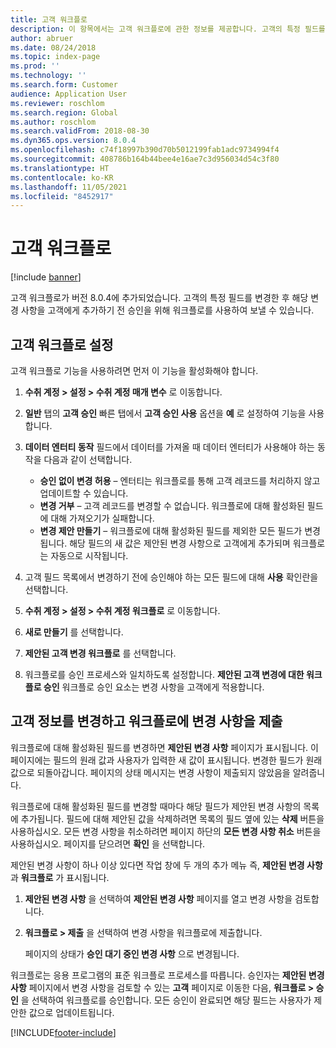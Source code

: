 ```yaml
---
title: 고객 워크플로
description: 이 항목에서는 고객 워크플로에 관한 정보를 제공합니다. 고객의 특정 필드를 변경한 후 해당 변경 사항을 고객에게 추가하기 전 승인을 위해 워크플로를 사용하여 보냅니다.
author: abruer
ms.date: 08/24/2018
ms.topic: index-page
ms.prod: ''
ms.technology: ''
ms.search.form: Customer
audience: Application User
ms.reviewer: roschlom
ms.search.region: Global
ms.author: roschlom
ms.search.validFrom: 2018-08-30
ms.dyn365.ops.version: 8.0.4
ms.openlocfilehash: c74f18997b390d70b5012199fab1adc9734994f4
ms.sourcegitcommit: 408786b164b44bee4e16ae7c3d956034d54c3f80
ms.translationtype: HT
ms.contentlocale: ko-KR
ms.lasthandoff: 11/05/2021
ms.locfileid: "8452917"
---
```

# <a name="customer-workflow"></a>고객 워크플로

[!include [banner](../includes/banner.md)]

고객 워크플로가 버전 8.0.4에 추가되었습니다. 고객의 특정 필드를 변경한 후 해당 변경 사항을 고객에게 추가하기 전 승인을 위해 워크플로를 사용하여 보낼 수 있습니다.

## <a name="set-up-the-customer-workflow"></a>고객 워크플로 설정

고객 워크플로 기능을 사용하려면 먼저 이 기능을 활성화해야 합니다.

1. **수취 계정 \> 설정 \> 수취 계정 매개 변수** 로 이동합니다.
2. **일반** 탭의 **고객 승인** 빠른 탭에서 **고객 승인 사용** 옵션을 **예** 로 설정하여 기능을 사용합니다.
3. **데이터 엔터티 동작** 필드에서 데이터를 가져올 때 데이터 엔터티가 사용해야 하는 동작을 다음과 같이 선택합니다.

    - **승인 없이 변경 허용** – 엔터티는 워크플로를 통해 고객 레코드를 처리하지 않고 업데이트할 수 있습니다.
    - **변경 거부** – 고객 레코드를 변경할 수 없습니다. 워크플로에 대해 활성화된 필드에 대해 가져오기가 실패합니다.
    - **변경 제안 만들기** – 워크플로에 대해 활성화된 필드를 제외한 모든 필드가 변경됩니다. 해당 필드의 새 값은 제안된 변경 사항으로 고객에게 추가되며 워크플로는 자동으로 시작됩니다.

4. 고객 필드 목록에서 변경하기 전에 승인해야 하는 모든 필드에 대해 **사용** 확인란을 선택합니다.
5. **수취 계정 \> 설정 \> 수취 계정 워크플로** 로 이동합니다.
6. **새로 만들기** 를 선택합니다.
7. **제안된 고객 변경 워크플로** 를 선택합니다. 
8. 워크플로를 승인 프로세스와 일치하도록 설정합니다. **제안된 고객 변경에 대한 워크플로 승인** 워크플로 승인 요소는 변경 사항을 고객에게 적용합니다.

## <a name="change-customer-information-and-submit-the-changes-to-the-workflow"></a>고객 정보를 변경하고 워크플로에 변경 사항을 제출

워크플로에 대해 활성화된 필드를 변경하면 **제안된 변경 사항** 페이지가 표시됩니다. 이 페이지에는 필드의 원래 값과 사용자가 입력한 새 값이 표시됩니다. 변경한 필드가 원래 값으로 되돌아갑니다. 페이지의 상태 메시지는 변경 사항이 제출되지 않았음을 알려줍니다.

워크플로에 대해 활성화된 필드를 변경할 때마다 해당 필드가 제안된 변경 사항의 목록에 추가됩니다. 필드에 대해 제안된 값을 삭제하려면 목록의 필드 옆에 있는 **삭제** 버튼을 사용하십시오. 모든 변경 사항을 취소하려면 페이지 하단의 **모든 변경 사항 취소** 버튼을 사용하십시오. 페이지를 닫으려면 **확인** 을 선택합니다.

제안된 변경 사항이 하나 이상 있다면 작업 창에 두 개의 추가 메뉴 즉, **제안된 변경 사항** 과 **워크플로** 가 표시됩니다.

1. **제안된 변경 사항** 을 선택하여 **제안된 변경 사항** 페이지를 열고 변경 사항을 검토합니다.
2. **워크플로 \> 제출** 을 선택하여 변경 사항을 워크플로에 제출합니다.

    페이지의 상태가 **승인 대기 중인 변경 사항** 으로 변경됩니다.

워크플로는 응용 프로그램의 표준 워크플로 프로세스를 따릅니다. 승인자는 **제안된 변경 사항** 페이지에서 변경 사항을 검토할 수 있는 **고객** 페이지로 이동한 다음, **워크플로 \> 승인** 을 선택하여 워크플로를 승인합니다. 모든 승인이 완료되면 해당 필드는 사용자가 제안한 값으로 업데이트됩니다.


[!INCLUDE[footer-include](../../includes/footer-banner.md)]

